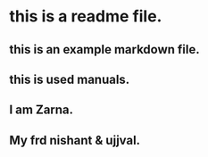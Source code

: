 # this is a readme file.
## this is an example markdown file.
## this is used manuals.
## I am Zarna.
## My frd nishant & ujjval.
